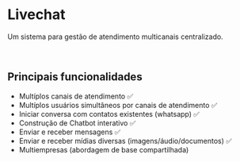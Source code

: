 # Livechat

Um sistema para gestão de atendimento multicanais centralizado.

<br/>

## Principais funcionalidades

- Multíplos canais de atendimento ✅
- Multíplos usuários simultâneos por canais de atendimento ✅
- Iniciar conversa com contatos existentes (whatsapp) ✅
- Construção de Chatbot interativo ✅
- Enviar e receber mensagens ✅
- Enviar e receber mídias diversas (imagens/áudio/documentos) ✅
- Multiempresas (abordagem de base compartilhada)

<br/>